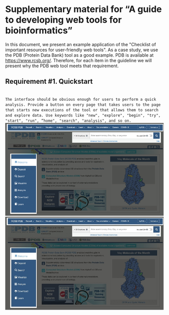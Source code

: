 # Supplementary material for “A guide to developing web tools for bioinformatics”

In this document, we present an example application of the "Checklist of important resources for user-friendly web tools".
As a case study, we use the PDB (Protein Data Bank) tool as a good example. PDB is available at https://www.rcsb.org/.
Therefore, for each item in the guideline we will present why the PDB web tool meets that requirement.

## Requirement #1. Quickstart

<code>
The interface should be obvious enough for users to perform a quick analysis. Provide a button on every page that takes users to the page that starts new executions of the tool or that allows them to search and explore data. Use keywords like "new", "explore", "begin", "try", "start", "run", “home", "search", "analysis", and so on.
</code>

<img src="data/01.png">
<img src="data/01.jpg">
